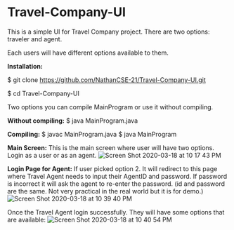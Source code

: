 # Travel-Company-UI
This is a simple UI for Travel Company project. There are two options: traveler and agent.

Each users will have different options available to them. 

**Installation:**

$ git clone https://github.com/NathanCSE-21/Travel-Company-UI.git

$ cd Travel-Company-UI

Two options you can compile MainProgram or use it without compiling.

**Without compiling:**
$ java MainProgram.java

**Compiling:**
$ javac MainProgram.java
$ java MainProgram




**Main Screen:**
This is the main screen where user will have two options. Login as a user or as an agent.
![Screen Shot 2020-03-18 at 10 17 43 PM](https://github.uconn.edu/storage/user/3220/files/9ecc6f00-6966-11ea-9a15-4a0a8d258b8c)

**Login Page for Agent:**
If user picked option 2. It will redirect to this page where Travel Agent needs to input their AgentID and password. If password is incorrect it will ask the agent to re-enter the password. (id and password are the same. Not very practical in the real world but it is for demo.)
![Screen Shot 2020-03-18 at 10 39 40 PM](https://github.uconn.edu/storage/user/3220/files/6712f680-6969-11ea-97d0-185af728a0d2)

Once the Travel Agent login successfully. They will have some options that are available:
![Screen Shot 2020-03-18 at 10 40 54 PM](https://github.uconn.edu/storage/user/3220/files/8e69c380-6969-11ea-9128-b8defefbddad)
